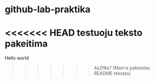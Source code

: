 # github-lab-praktika
<<<<<<< HEAD
testuoju teksto pakeitima
=======
Hello world
>>>>>>> 4a2f8a7 (Main'e pakeistas README tekstas)
